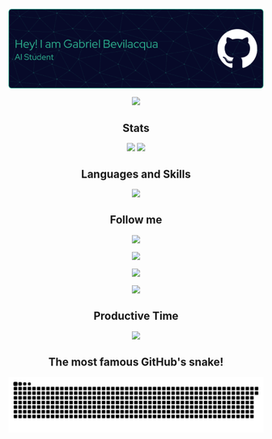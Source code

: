 <div align="center">
  
![Header](./github-header-image(3).png)

![](http://github-profile-summary-cards.vercel.app/api/cards/profile-details?username=GaBevilacqua&theme=gotham) 

## Stats
![](http://github-profile-summary-cards.vercel.app/api/cards/repos-per-language?username=GaBevilacqua&theme=gotham) 
![](http://github-profile-summary-cards.vercel.app/api/cards/stats?username=GaBevilacqua&theme=gotham)


## Languages and Skills
<p align="center">
  <a href="https://skillicons.dev">
    <img src="https://skillicons.dev/icons?i=py,js,ts,htmx,mysql,php,java,react,linux" />
  </a>
</p>


  
## Follow me

<a href="https://www.linkedin.com/in/gabriel-bevilacqua-barros-14039819b/"><img src = "https://img.shields.io/badge/LinkedIn-0077B5?style=for-the-badge&logo=linkedin&logoColor=white" > </a>

<a href="mailto:gabriel.bevilacqua.2002@gmail.com"><img src = "https://img.shields.io/badge/Gmail-D14836?style=for-the-badge&logo=gmail&logoColor=white" > </a>

<a href="https://www.researchgate.net/profile/Gabriel-Barros-34"><img src = "https://img.shields.io/badge/Research_Gate-00CCBB.svg?&style=for-the-badge&logo=ResearchGate&logoColor=white"> </a>

<a href="https://wa.me/5515981245960"><img src = "https://img.shields.io/badge/WhatsApp-25D366?style=for-the-badge&logo=whatsapp&logoColor=white" > </a>


  
## Productive Time

![](http://github-profile-summary-cards.vercel.app/api/cards/productive-time?username=GaBevilacqua&theme=gotham&utcOffset=8) 


## The most famous GitHub's snake!

![snake animation](https://github.com/GaBevilacqua/GaBevilacqua/blob/output/github-contribution-grid-snake-dark.svg)

</div>
